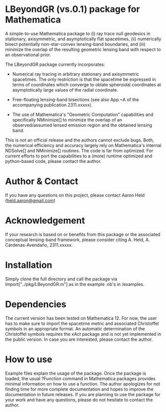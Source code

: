 # LBeyondGR (vs.0.1) package for Mathematica
A simple-to-use Mathematica package to (i) ray trace null geodesics in stationary, axisymmetric, and asymptotically flat spacetimes, (ii) numerically bisect potentially non-star-convex lensing-band boundaries, and (iii) minimize the overlap of the resulting geometric lensing band with respect to an observational prior.

The LBeyondGR package currently incorporates:

- Numerical ray tracing in arbitrary stationary and axisymmetric spacetimes. The only restriction is that the spacetime be expressed in terms of coordinates which converge to oblate spheroidal coordinates at asymptotically large values of the radial coordinate.

- Free-floating lensing-band bisections (see also App.~A of the accompanying publication 2311.xxxxx).

- The use of Mathematica's "Geometric Computation" capabilities and specifically NMinimize[] to minimize the overlap of an observed/assumed lensed emission region and the obtained lensing band.

This is not an official release and the authors cannot exclude bugs. Both, the numerical efficiency and accuracy largely rely on Mathematica's internal NDSolve[] and NMinimize[] routines. The code is far from optimized.
For current efforts to port the capabilities to a (more) runtime optimized and python-based code, please contact the author.

# Author & Contact
If you have any questions on this project, please contact 
Aaron Held
(held.aaron@gmail.com)

# Acknowledgement
If your research is based on or benefits from this package or the associated conceptual lensing-band framework, please consider citing
A. Held, A. Cárdenas-Avendaño, 2311.xxxxx.

# Installation

Simply clone the full directory and call the package via
	Import["../pkg/LBeyondGR.m"]
as in the example .nb's in /examples.

# Dependencies

The current version has been tested on Mathematica 12.
For now, the user has to make sure to import the spacetime metric and associated Christoffel symbols in an appropriate format. An automatic determination of the Christoffel symbols requires the xAct package and is not yet implemented in the public version. In case you are interested, please contact the author. 

# How to use
Example files explain the usage of the package.
Once the package is loaded, the usual ?Function command in Mathematica packages provides minimal information on how to use a function. The author apologizes for not finding time for more complete documentation and hopes to improve the documentation in future releases.
If you are planning to use the package for your work and have any questions, please do not hesitate to contact the author.
